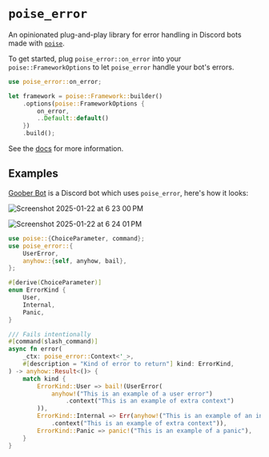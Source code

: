 # `poise_error`

An opinionated plug-and-play library for error handling in Discord bots made
with [`poise`].

To get started, plug `poise_error::on_error` into your `poise::FrameworkOptions`
to let `poise_error` handle your bot's errors.

```rust
use poise_error::on_error;

let framework = poise::Framework::builder()
    .options(poise::FrameworkOptions {
        on_error,
        ..Default::default()
    })
    .build();
```

See the [docs] for more information.

## Examples

[Goober Bot] is a Discord bot which uses `poise_error`, here's how it looks:

![Screenshot 2025-01-22 at 6 23 00 PM](https://github.com/user-attachments/assets/aef54d4b-8cde-4d96-aa06-434598fe1326)

![Screenshot 2025-01-22 at 6 24 01 PM](https://github.com/user-attachments/assets/bc4cc74a-9a9b-4d2d-ac5f-e7a5f18d9a02)

```rust
use poise::{ChoiceParameter, command};
use poise_error::{
    UserError,
    anyhow::{self, anyhow, bail},
};

#[derive(ChoiceParameter)]
enum ErrorKind {
    User,
    Internal,
    Panic,
}

/// Fails intentionally
#[command(slash_command)]
async fn error(
    _ctx: poise_error::Context<'_>,
    #[description = "Kind of error to return"] kind: ErrorKind,
) -> anyhow::Result<()> {
    match kind {
        ErrorKind::User => bail!(UserError(
            anyhow!("This is an example of a user error")
                .context("This is an example of extra context")
        )),
        ErrorKind::Internal => Err(anyhow!("This is an example of an internal error")
            .context("This is an example of extra context")),
        ErrorKind::Panic => panic!("This is an example of a panic"),
    }
}
```

[`poise`]: https://github.com/serenity-rs/poise
[docs]: https://docs.rs/poise_error
[Goober Bot]: https://github.com/valentinegb/goober-bot
